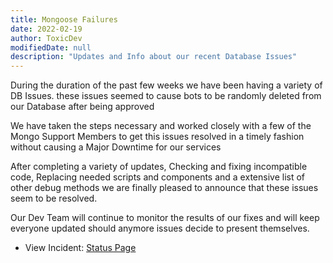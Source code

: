 ```yaml
---
title: Mongoose Failures
date: 2022-02-19
author: ToxicDev
modifiedDate: null
description: "Updates and Info about our recent Database Issues"
---
```


During the duration of the past few weeks we have been having a variety of DB Issues.
these issues seemed to cause bots to be randomly deleted from our Database after being approved

We have taken the steps necessary and worked closely with a few of the Mongo Support Members
to get this issues resolved in a timely fashion without causing a Major Downtime for our services

After completing a variety of updates, Checking and fixing incompatible code, Replacing needed scripts
and components and a extensive list of other debug methods we are finally pleased to announce that these
issues seem to be resolved.

Our Dev Team will continue to monitor the results of our fixes and will keep everyone updated should anymore
issues decide to present themselves.

* View Incident: [Status Page](https://status.botlist.site/incident/ckzrgsgjf6899c8n2ojcrefvx)



